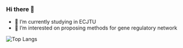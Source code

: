 ### Hi there 👋
- 🤔 I’m currently studying in ECJTU
- 🔭 I’m interested on proposing methods for gene regulatory network

![Top Langs](https://github-readme-stats.vercel.app/api/top-langs/?username=mengxu98&layout=compact&show_icons=true&theme=vue)

<!--
![MengXu's github stats](https://github-readme-stats.vercel.app/api?username=mengxu98&show_icons=true)
**mengxu98/mengxu98** is a ✨ _special_ ✨ repository because its `README.md` (this file) appears on your GitHub profile.
![Readme Card](https://github-readme-stats.vercel.app/api/pin/?username=mengxu98&repo=inferCSN&theme=vue)
![Visitor Count](https://profile-counter.glitch.me/mengxu98/count.svg)

Here are some ideas to get you started:

- 🔭 I’m currently working on ...
- 🌱 I’m currently learning ...
- 👯 I’m looking to collaborate on ...
- 🤔 I’m looking for help with ...
- 💬 Ask me about ...
- 📫 How to reach me: ...
- 😄 Pronouns: ...
- ⚡ Fun fact: ...

-->
